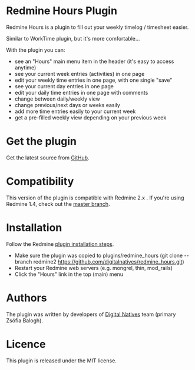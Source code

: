 # Redmine Hours Plugin

Redmine Hours is a plugin to fill out your weekly timelog / timesheet easier.

Similar to WorkTime plugin, but it's more comfortable...

With the plugin you can:

*   see an "Hours" main menu item in the header (it's easy to access anytime)
*   see your current week entries (activities) in one page
*   edit your weekly time entries in one page, with one single "save"
*   see your current day entries in one page
*   edit your daily time entries in one page with comments
*   change between daily/weekly view
*   change previous/next days or weeks easily
*   add more time entries easily to your current week
*   get a pre-filled weekly view depending on your previous week


# Get the plugin

Get the latest source from [GitHub](https://github.com/digitalnatives/redmine_hours).

# Compatibility

This version of the plugin is compatible with Redmine 2.x .
If you're using Redmine 1.4, check out the [master branch](https://github.com/digitalnatives/redmine_hours).

# Installation

Follow the Redmine [plugin installation steps](http://www.redmine.org/wiki/redmine/Plugins).

*   Make sure the plugin was copied to plugins/redmine_hours (git clone --branch redmine2 https://github.com/digitalnatives/redmine_hours.git)
*   Restart your Redmine web servers (e.g. mongrel, thin, mod_rails)
*   Click the "Hours" link in the top (main) menu


# Authors

The plugin was written by developers of [Digital Natives](http://www.digitalnatives.hu/english) team (primary Zsófia Balogh).


# Licence

This plugin is released under the MIT license.